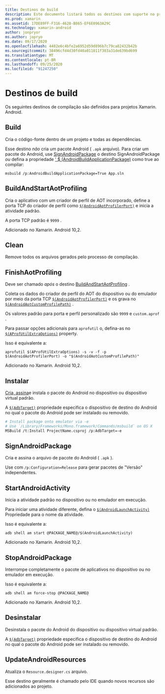 ```yaml
---
title: Destinos de build
description: Este documento listará todos os destinos com suporte no processo de compilação do Xamarin. Android.
ms.prod: xamarin
ms.assetid: 17DE89FF-F316-4620-B865-EF6E0963A29C
ms.technology: xamarin-android
author: jonpryor
ms.author: jopryo
ms.date: 09/17/2020
ms.openlocfilehash: 4482e6c4bfe2a6952d59d896b7c79ca82432b42b
ms.sourcegitcommit: 38496cfd4d30fd40a011011f303a31de639bd699
ms.translationtype: MT
ms.contentlocale: pt-BR
ms.lasthandoff: 09/25/2020
ms.locfileid: "91247250"
---
```

# <a name="build-targets"></a>Destinos de build

Os seguintes destinos de compilação são definidos para projetos Xamarin. Android.

## <a name="build"></a>Build

Cria o código-fonte dentro de um projeto e todas as dependências.

Esse destino *não* cria um pacote Android ( `.apk` arquivo).
Para criar um pacote do Android, use [SignAndroidPackage](#signandroidpackage) o destino SignAndroidPackage *ou* defina a propriedade [' $ (AndroidBuildApplicationPackage)](~/android/deploy-test/building-apps/build-properties.md#androidbuildapplicationpackage) como true ao compilar:

```shell
msbuild /p:AndroidBuildApplicationPackage=True App.sln
```

## <a name="buildandstartaotprofiling"></a>BuildAndStartAotProfiling

Cria o aplicativo com um criador de perfil de AOT incorporado, define a porta TCP do criador de perfil como [`$(AndroidAotProfilerPort)`](~/android/deploy-test/building-apps/build-properties.md#androidaotprofilerport) e inicia a atividade padrão.

A porta TCP padrão é `9999` .

Adicionado no Xamarin. Android 10,2.

## <a name="clean"></a>Clean

Remove todos os arquivos gerados pelo processo de compilação.

## <a name="finishaotprofiling"></a>FinishAotProfiling

Deve ser chamado *após* o destino [BuildAndStartAotProfiling](#buildandstartaotprofiling) .

Coleta os dados do criador de perfil do AOT do dispositivo ou do emulador por meio da porta TCP [`$(AndroidAotProfilerPort)`](~/android/deploy-test/building-apps/build-properties.md#androidaotprofilerport)
e os grava no [`$(AndroidAotCustomProfilePath)`](~/android/deploy-test/building-apps/build-properties.md#androidaotcustomprofilepath) .

Os valores padrão para porta e perfil personalizado são `9999` e `custom.aprof` .

Para passar opções adicionais para `aprofutil` o, defina-as no [`$(AProfUtilExtraOptions)`](~/android/deploy-test/building-apps/build-properties.md#aprofutilextraoptions)
property.

Isso é equivalente a:

```shell
aprofutil $(AProfUtilExtraOptions) -s -v -f -p $(AndroidAotProfilerPort) -o "$(AndroidAotCustomProfilePath)"
```

Adicionado no Xamarin. Android 10,2.

## <a name="install"></a>Instalar

[Cria, assina](#signandroidpackage)e instala o pacote do Android no dispositivo ou dispositivo virtual padrão.

A [`$(AdbTarget)`](~/android/deploy-test/building-apps/build-properties.md#adbtarget) propriedade especifica o dispositivo de destino do Android no qual o pacote do Android pode ser instalado ou removido.

```bash
# Install package onto emulator via -e
# Use `/Library/Frameworks/Mono.framework/Commands/msbuild` on OS X
MSBuild /t:Install ProjectName.csproj /p:AdbTarget=-e
```

## <a name="signandroidpackage"></a>SignAndroidPackage

Cria e assina o arquivo de pacote do Android ( `.apk` ).

Use com `/p:Configuration=Release` para gerar pacotes de "Versão" independentes.

## <a name="startandroidactivity"></a>StartAndroidActivity

Inicia a atividade padrão no dispositivo ou no emulador em execução.

Para iniciar uma atividade diferente, defina o [`$(AndroidLaunchActivity)`](~/android/deploy-test/building-apps/build-properties.md#androidlaunchactivity)
Propriedade para o nome da atividade.

Isso é equivalente a:

```shell
adb shell am start @PACKAGE_NAME@/$(AndroidLaunchActivity)
```

Adicionado no Xamarin. Android 10,2.

## <a name="stopandroidpackage"></a>StopAndroidPackage

Interrompe completamente o pacote de aplicativos no dispositivo ou no emulador em execução.

Isso é equivalente a:

```shell
adb shell am force-stop @PACKAGE_NAME@
```

Adicionado no Xamarin. Android 10,2.

## <a name="uninstall"></a>Desinstalar

Desinstala o pacote do Android do dispositivo ou dispositivo virtual padrão.

A [`$(AdbTarget)`](~/android/deploy-test/building-apps/build-properties.md#adbtarget) propriedade especifica o dispositivo de destino do Android no qual o pacote do Android pode ser instalado ou removido.

## <a name="updateandroidresources"></a>UpdateAndroidResources

Atualiza o `Resource.designer.cs` arquivo.

Esse destino geralmente é chamado pelo IDE quando novos recursos são adicionados ao projeto.
